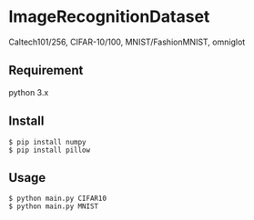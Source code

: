 ImageRecognitionDataset
====

Caltech101/256, CIFAR-10/100, MNIST/FashionMNIST, omniglot

## Requirement
python 3.x

## Install
```
$ pip install numpy
$ pip install pillow
```

## Usage
```
$ python main.py CIFAR10
$ python main.py MNIST 
```